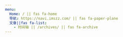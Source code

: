 ```yaml
---
menu:
  Home: / || fas fa-home
  导航: https://navi.imszz.com/ || fas fa-paper-plane
  文章||fas fa-list:
    - 时间轴 || /archives/ || fas fa-archive
---
```


